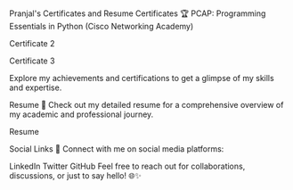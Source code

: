 Pranjal's Certificates and Resume
Certificates 🏆
PCAP: Programming Essentials in Python (Cisco Networking Academy)

Certificate 2

Certificate 3

Explore my achievements and certifications to get a glimpse of my skills and expertise.

Resume 📄
Check out my detailed resume for a comprehensive overview of my academic and professional journey.

Resume

Social Links 🔗
Connect with me on social media platforms:

LinkedIn Twitter GitHub Feel free to reach out for collaborations, discussions, or just to say hello! 🌐✨
